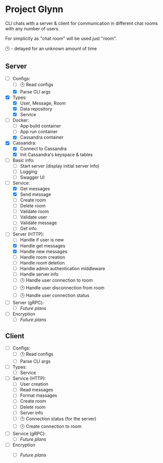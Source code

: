 # Project Glynn

CLI chats with a server & client for communication in different chat rooms with any number of users.

For simplicity as "chat room" will be used just "room". 

🕒 - delayed for an unknown amount of time

## Server

* [ ] Configs:
  * [ ] 🕒 Read configs
  * [X] Parse CLI args
* [X] Types:
  * [X] User, Message, Room
  * [X] Data repository
  * [X] Service
* [ ] Docker:
  * [ ] App build container
  * [ ] App run container
  * [X] Cassandra container
* [X] Cassandra:
  * [X] Connect to Cassandra
  * [X] Init Cassandra's keyspace & tables
* [ ] Basic info:
  * [ ] Start server (display initial server info)
  * [ ] Logging
  * [ ] Swagger UI
* [ ] Service:
  * [X] Get messages
  * [X] Send message
  * [ ] Create room
  * [ ] Delete room
  * [ ] Validate room
  * [ ] Validate user
  * [ ] Validate message
  * [ ] Get info
* [ ] Server (HTTP):
  * [ ] Handle if user is new
  * [X] Handle get messages
  * [X] Handle new messages
  * [ ] Handle room creation
  * [ ] Handle room deletion
  * [ ] Handle admin authentication middleware    
  * [ ] Handle server info
  * [ ] 🕒 Handle user connection to room
  * [ ] 🕒 Handle user disconnection from room
  * [ ] 🕒 Handle user connection status
* [ ] Server (gRPC):
  * [ ] *Future plans*
* [ ] Encryption
  * [ ] *Future plans*

## Client

* [ ] Configs:
  * [ ] 🕒 Read configs
  * [ ] Parse CLI args
* [ ] Types:
  * [ ] Service
* [ ] Service (HTTP):
  * [ ] User creation
  * [ ] Read messages
  * [ ] Format massages
  * [ ] Create room
  * [ ] Delete room
  * [ ] Server info
  * [ ] 🕒 Connection status (for the server)
  * [ ] 🕒 Create connection to room
* [ ] Service (gRPC):
  * [ ] *Future plans*
* [ ] Encryption
  * [ ] *Future plans*

